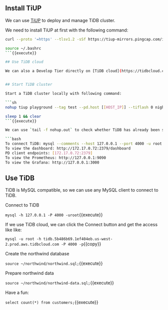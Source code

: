 ## Install TiUP

We can use [TiUP](https://github.com/pingcap/tiup) to deploy and manage TiDB cluster. 

We need to install TiUP at first with the following command:

```sh
curl --proto '=https' --tlsv1.2 -sSf https://tiup-mirrors.pingcap.com/install.sh | sh

source ~/.bashrc
```{{execute}}

## Use TiDB cloud

We can also a Develop Tier directly on [TiDB cloud](https://tidbcloud.com/) directly. 


## Start TiDB cluster

Start a TiDB cluster locally with following command:

```sh
nohup tiup playground --tag test --pd.host [[HOST_IP]] --tiflash 0 nightly 2>&1 &

sleep 1 && clear
```{{execute}}

We can use `tail -f nohup.out` to check whether TiDB has already been started or not. If we see the following sentenses, we can go on:

```bash
To connect TiDB: mysql --comments --host 127.0.0.1 --port 4000 -u root -p (no password)
To view the dashboard: http://172.17.0.72:2379/dashboard
PD client endpoints: [172.17.0.72:2379]
To view the Prometheus: http://127.0.0.1:9090
To view the Grafana: http://127.0.0.1:3000
```

## Use TiDB

TiDB is MySQL compatible, so we can use any MySQL client to connect to TiDB. 


Connect to TiDB

`mysql -h 127.0.0.1 -P 4000 -uroot`{{execute}}


If we use TiDB cloud, we can click the Connect button and get the access like like:
 
`mysql -u root -h tidb.5b486b69.1ef404eb.us-west-2.prod.aws.tidbcloud.com -P 4000 -p`{{copy}}

Create the northwind database

`source ~/northwind/northwind.sql;`{{execute}}

Prepare northwind data

`source ~/northwind/northwind-data.sql;`{{execute}}

Have a fun:

`select count(*) from customers;`{{execute}}